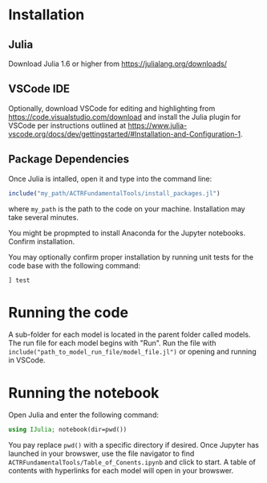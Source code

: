 # Installation

## Julia

Download Julia 1.6 or higher from https://julialang.org/downloads/

## VSCode IDE

Optionally, download VSCode for editing and highlighting from https://code.visualstudio.com/download
and install the Julia plugin for VSCode per instructions outlined at https://www.julia-vscode.org/docs/dev/gettingstarted/#Installation-and-Configuration-1.

## Package Dependencies

Once Julia is intalled, open it and type into the command line:

```julia
include("my_path/ACTRFundamentalTools/install_packages.jl")
```
where `my_path` is the path to the code on your machine. Installation may take several minutes.

You might be propmpted to install Anaconda for the Jupyter notebooks. Confirm installation. 

You may optionally confirm proper installation by running unit tests for the code base with the following command:

```julia 
] test
```
# Running the code

A sub-folder for each model is located in the parent folder called models. The run file for each model 
begins with "Run". Run the file with `include("path_to_model_run_file/model_file.jl")` or opening and running in VSCode. 

# Running the notebook

Open Julia and enter the following command:

```julia
using IJulia; notebook(dir=pwd())
```

You pay replace `pwd()` with a specific directory if desired. Once Jupyter has launched in your browswer, use the file navigator to find `ACTRFundamentalTools/Table_of_Conents.ipynb` and click to start. A table of contents with hyperlinks for each model will open in your browswer. 



